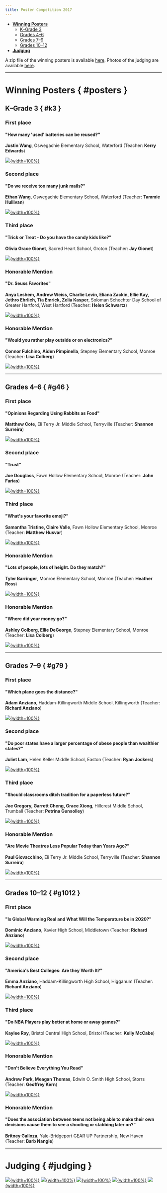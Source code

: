 ```yaml
---
title: Poster Competition 2017
---
```


* [**Winning Posters**](#posters)
    * [K&ndash;Grade 3](#k3)
    * [Grades 4&ndash;6](#g46)
    * [Grades 7&ndash;9](#g79)
    * [Grades 10&ndash;12](#g1012)
* [**Judging**](#judging)

A zip file of the winning posters is
available [here](media/Posterwinners.zip). Photos of the judging are
available [here](media/PosterJudging.zip).

-----

# Winning Posters { #posters }

## K&ndash;Grade 3 { #k3 }

### First place

#### "How many 'used' batteries can be reused?"

**Justin Wang**, Oswegachie Elementary School, Waterford (Teacher: **Kerry Edwards**)

[![](media/Posterwinners/DSCN1929.JPG){width=100%}](media/Posterwinners/DSCN1929.JPG)

### Second place

#### "Do we receive too many junk mails?"

**Ethan Wang**, Oswegachie Elementary School, Waterford (Teacher:
**Tammie Hullivan**)

[![](media/Posterwinners/DSCN1928.JPG){width=100%}](media/Posterwinners/DSCN1928.JPG)

### Third place

#### "Trick or Treat - Do you have the candy kids like?"

**Olivia Grace Gionet**, Sacred Heart School, Groton (Teacher: **Jay Gionet**)

[![](media/Posterwinners/DSCN1927.JPG){width=100%}](media/Posterwinners/DSCN1927.JPG)

### Honorable Mention

#### "Dr. Seuss Favorites"

**Anya Leshem, Andrew Weiss, Charlie Levin, Eliana Zackin, Ellie Kay, Jethro Ehrlich, Tia Emrick, Zelia Kasper**, Soloman Schechter Day School of Greater Hartford, West Hartford (Teacher: **Helen Schwartz**)

[![](media/Posterwinners/DSCN1926.JPG){width=100%}](media/Posterwinners/DSCN1926.JPG)

### Honorable Mention

#### "Would you rather play outside or on electronics?"

**Connor Fulchino, Aiden Pimpinella**, Stepney Elementary School, Monroe (Teacher: **Lisa Colberg**)

[![](media/Posterwinners/DSCN1925.JPG){width=100%}](media/Posterwinners/DSCN1925.JPG)

-----

## Grades 4&ndash;6 { #g46 }

### First place

#### "Opinions Regarding Using Rabbits as Food"

**Matthew Cote**, Eli Terry Jr. Middle School, Terryville (Teacher: **Shannon Surreira**)

[![](media/Posterwinners/DSCN1930.JPG){width=100%}](media/Posterwinners/DSCN1930.JPG)

### Second place

#### "Trust"

**Joe Douglass**, Fawn Hollow Elementary School, Monroe (Teacher: **John Farias**)

[![](media/Posterwinners/DSCN1931.JPG){width=100%}](media/Posterwinners/DSCN1931.JPG)

### Third place

#### "What's your favorite emoji?"

**Samantha Tristine, Claire Valle**, Fawn Hollow Elementary School, Monroe (Teacher: **Matthew Husvar**)

[![](media/Posterwinners/DSCN1932.JPG){width=100%}](media/Posterwinners/DSCN1932.JPG)

### Honorable Mention

#### "Lots of people, lots of height. Do they match?"

**Tyler Barringer**, Monroe Elementary School, Monroe (Teacher: **Heather Ross**)

[![](media/Posterwinners/DSCN1924.JPG){width=100%}](media/Posterwinners/DSCN1924.JPG)

### Honorable Mention

#### "Where did your money go?"

**Ashley Colberg, Ellie DeGeorge**, Stepney Elementary School, Monroe (Teacher: **Lisa Colberg**)

[![](media/Posterwinners/DSCN1923.JPG){width=100%}](media/Posterwinners/DSCN1923.JPG)

-----

## Grades 7&ndash;9 { #g79 }

### First place

#### "Which plane goes the distance?"

**Adam Anziano**, Haddam-Killingworth Middle School, Killingworth (Teacher: **Richard Anziano**)

[![](media/Posterwinners/DSCN1933.JPG){width=100%}](media/Posterwinners/DSCN1933.JPG)

### Second place

#### "Do poor states have a larger percentage of obese people than wealthier states?"

**Juliet Lam**, Helen Keller Middle School, Easton (Teacher: **Ryan Jockers**)

[![](media/Posterwinners/DSCN1934.JPG){width=100%}](media/Posterwinners/DSCN1934.JPG)

### Third place

#### "Should classrooms ditch tradition for a paperless future?"

**Joe Gregory, Garrett Cheng, Grace Xiong**, Hillcrest Middle School, Trumball (Teacher: **Petrina Gunsolley**)

[![](media/Posterwinners/DSCN1935.JPG){width=100%}](media/Posterwinners/DSCN1935.JPG)

### Honorable Mention

#### "Are Movie Theatres Less Popular Today than Years Ago?"

**Paul Giovacchino**, Eli Terry Jr. Middle School, Terryville (Teacher: **Shannon Surreira**)

[![](media/Posterwinners/DSCN1936.JPG){width=100%}](media/Posterwinners/DSCN1936.JPG)

-----

## Grades 10&ndash;12 { #g1012 }

### First place

#### "Is Global Warming Real and What Will the Temperature be in 2020?"

**Dominic Anziano**, Xavier High School, Middletown (Teacher: **Richard Anziano**)

[![](media/Posterwinners/DSCN1937.JPG){width=100%}](media/Posterwinners/DSCN1937.JPG)

### Second place

#### "America's Best Colleges: Are they Worth It?"

**Emma Anziano**, Haddam-Killingworth High School, Higganum (Teacher: **Richard Anziano**)

[![](media/Posterwinners/DSCN1938.JPG){width=100%}](media/Posterwinners/DSCN1938.JPG)

### Third place

#### "Do NBA Players play better at home or away games?"

**Kaylee Roy**, Bristol Central High School, Bristol (Teacher: **Kelly McCabe**)

[![](media/Posterwinners/DSCN1940.JPG){width=100%}](media/Posterwinners/DSCN1940.JPG)

### Honorable Mention

#### "Don't Believe Everything You Read"

**Andrew Park, Meagan Thomas**, Edwin O. Smith High School, Storrs (Teacher: **Geoffrey Kern**)

[![](media/Posterwinners/DSCN1939.JPG){width=100%}](media/Posterwinners/DSCN1939.JPG)

### Honorable Mention

#### "Does the association between teens not being able to make their own decisions cause them to see a shooting or stabbing later on?"

**Britney Galloza**, Yale-Bridgeport GEAR UP Partnership, New Haven (Teacher: **Barb Nangle**)

-----

# Judging { #judging }

[![](media/PosterJudging/IMG_20170408_091007.jpg){width=100%}](media/PosterJudging/IMG_20170408_091007.jpg)
[![](media/PosterJudging/IMG_20170408_091022.jpg){width=100%}](media/PosterJudging/IMG_20170408_091022.jpg)
[![](media/PosterJudging/IMG_20170408_093505.jpg){width=100%}](media/PosterJudging/IMG_20170408_093505.jpg)
[![](media/PosterJudging/IMG_20170408_101732.jpg){width=100%}](media/PosterJudging/IMG_20170408_101732.jpg)
[![](media/PosterJudging/IMG_20170408_101743.jpg){width=100%}](media/PosterJudging/IMG_20170408_101743.jpg)

